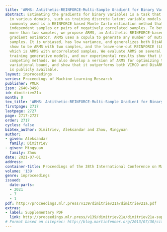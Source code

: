 ```yaml
---
title: 'ARMS: Antithetic-REINFORCE-Multi-Sample Gradient for Binary Variables'
abstract: Estimating the gradients for binary variables is a task that arises frequently
  in various domains, such as training discrete latent variable models. What has been
  commonly used is a REINFORCE based Monte Carlo estimation method that uses either
  independent samples or pairs of negatively correlated samples. To better utilize
  more than two samples, we propose ARMS, an Antithetic REINFORCE-based Multi-Sample
  gradient estimator. ARMS uses a copula to generate any number of mutually antithetic
  samples. It is unbiased, has low variance, and generalizes both DisARM, which we
  show to be ARMS with two samples, and the leave-one-out REINFORCE (LOORF) estimator,
  which is ARMS with uncorrelated samples. We evaluate ARMS on several datasets for
  training generative models, and our experimental results show that it outperforms
  competing methods. We also develop a version of ARMS for optimizing the multi-sample
  variational bound, and show that it outperforms both VIMCO and DisARM. The code
  is publicly available.
layout: inproceedings
series: Proceedings of Machine Learning Research
publisher: PMLR
issn: 2640-3498
id: dimitriev21a
month: 0
tex_title: 'ARMS: Antithetic-REINFORCE-Multi-Sample Gradient for Binary Variables'
firstpage: 2717
lastpage: 2727
page: 2717-2727
order: 2717
cycles: false
bibtex_author: Dimitriev, Aleksandar and Zhou, Mingyuan
author:
- given: Aleksandar
  family: Dimitriev
- given: Mingyuan
  family: Zhou
date: 2021-07-01
address:
container-title: Proceedings of the 38th International Conference on Machine Learning
volume: '139'
genre: inproceedings
issued:
  date-parts:
  - 2021
  - 7
  - 1
pdf: http://proceedings.mlr.press/v139/dimitriev21a/dimitriev21a.pdf
extras:
- label: Supplementary PDF
  link: http://proceedings.mlr.press/v139/dimitriev21a/dimitriev21a-supp.pdf
# Format based on citeproc: http://blog.martinfenner.org/2013/07/30/citeproc-yaml-for-bibliographies/
---
```

